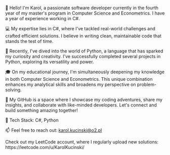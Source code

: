 👋 Hello! I'm Karol, a passionate software developer currently in the fourth year of my master's program in Computer Science and Econometrics.
I have a year of experience working in C#.

💻 My expertise lies in C#, where I've tackled real-world challenges and crafted efficient solutions. I believe in writing clean, maintainable code that stands the test of time.

🐍 Recently, I've dived into the world of Python, a language that has sparked my curiosity and creativity.
    I've successfully completed several projects in Python, exploring its versatility and power.

🎓 On my educational journey, I'm simultaneously deepening my knowledge in both Computer Science and Econometrics. 
    This unique combination enhances my analytical skills and broadens my perspective on problem-solving.

🚀 My GitHub is a space where I showcase my coding adventures, share my insights, and collaborate with like-minded developers.
    Let's connect and build something amazing together!

🔧 Tech Stack: C#, Python

📫 Feel free to reach out: karol.kucinski@o2.pl

<!--[![Top Langs](https://github-readme-stats.vercel.app/api/top-langs/?username=KarolKucinski2001&layout=compact&hide=jupyter%20notebook)](https://github.com/KarolKucinski2001)--!>


Check out my LeetCode account, where I regularly upload new solutions: https://leetcode.com/u/KarolKucinski/
